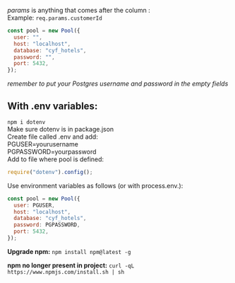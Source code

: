 *params* is anything that comes after the column :  
Example: `req.params.customerId`  

``` js
const pool = new Pool({
  user: "",
  host: "localhost",
  database: "cyf_hotels",
  password: "",
  port: 5432,
});
```
*remember to put your Postgres username and password in the empty fields*  

## With .env variables:
`npm i dotenv`  
Make sure dotenv is in package.json  
Create file called .env and add:  
PGUSER=yourusername  
PGPASSWORD=yourpassword  
Add to file where pool is defined: 
``` js
require("dotenv").config();
```  

Use environment variables as follows (or with process.env.):  
``` js
const pool = new Pool({
  user: PGUSER,
  host: "localhost",
  database: "cyf_hotels",
  password: PGPASSWORD,
  port: 5432,
});
```

**Upgrade npm:** `npm install npm@latest -g`  

**npm no longer present in project:** `curl -qL https://www.npmjs.com/install.sh | sh`  
